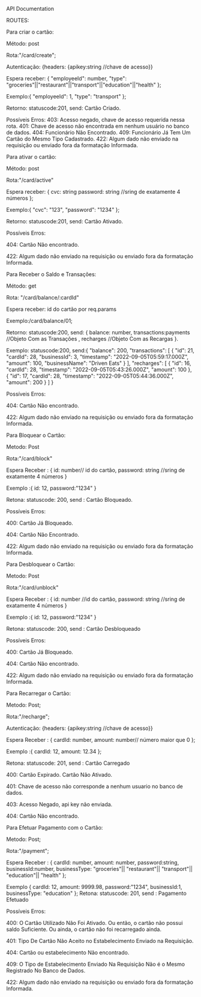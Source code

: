 API Documentation

ROUTES:

Para criar o cartão:

Método: post

Rota:"/card/create";

Autenticação: {headers: {apikey:string //chave de acesso}}

Espera receber: {
    "employeeId": number,
    "type": "groceries"||"restaurant"||"transport"||"education"||"health"
};

Exemplo:{
    "employeeId": 1,
    "type": "transport"
};

Retorno: statuscode:201, send: Cartão Criado.

Possíveis Erros:
403: Acesso negado, chave de acesso requerida nessa rota.
401: Chave de acesso não encontrada em nenhum usuário no banco de dados.
404: Funcionário Não Encontrado.
409: Funcionário Já Tem Um Cartão do Mesmo Tipo Cadastrado. 
422: Algum dado não enviado na requisição ou enviado fora da formatação Informada.


Para ativar o cartão:

Método: post

Rota:"/card/active"

Espera receber: {
    cvc: string
    password: string //sring de exatamente 4 números
};

Exemplo:{
    "cvc": "123",
    "password": "1234"
};

Retorno: statuscode:201, send: Cartão Ativado.

Possíveis Erros:

404: Cartão Não encontrado.

422: Algum dado não enviado na requisição ou enviado fora da formatação Informada.




Para Receber o Saldo e Transações:

Método: get

Rota: "/card/balance/:cardId"

Espera receber: id do cartão por req.params

Exemplo:/card/balance/01;

Retorno: statuscode:200, send: {
    balance: number,
    transactions:payments //Objeto Com as Transações ,
    recharges //Objeto Com as Recargas
  }.
  
Exemplo: statuscode:200, send:{
  "balance": 200,
  "transactions": [
    {
      "id": 21,
      "cardId": 28,
      "businessId": 3,
      "timestamp": "2022-09-05T05:59:17.000Z",
      "amount": 100,
      "businessName": "Driven Eats"
    }
  ],
  "recharges": [
    {
      "id": 16,
      "cardId": 28,
      "timestamp": "2022-09-05T05:43:26.000Z",
      "amount": 100
    },
    {
      "id": 17,
      "cardId": 28,
      "timestamp": "2022-09-05T05:44:36.000Z",
      "amount": 200
    }
  ]
}

Possíveis Erros:

404: Cartão Não encontrado.

422: Algum dado não enviado na requisição ou enviado fora da formatação Informada.



Para Bloquear o Cartão: 

Metodo: Post

Rota:"/card/block"

Espera Receber : {
    id: number// id do cartão,
    password: string //sring de exatamente 4 números
}

Exemplo :{
    id: 12,
    password:"1234"
}

Retona: statuscode: 200, send : Cartão Bloqueado.

Possíveis Erros:

400: Cartão Já Bloqueado.

404: Cartão Não Encontrado.

422: Algum dado não enviado na requisição ou enviado fora da formatação Informada.



Para Desbloquear o Cartão: 

Metodo: Post

Rota:"/card/unblock"

Espera Receber : {
    id: number //id do cartão,
    password: string //sring de exatamente 4 números
}

Exemplo :{
    id: 12,
    password:"1234"
}

Retona: statuscode: 200, send : Cartão Desbloqueado

Possíveis Erros:

400: Cartão Já Bloqueado.

404: Cartão Não encontrado.

422: Algum dado não enviado na requisição ou enviado fora da formatação Informada.




Para Recarregar o Cartão:

Metodo: Post;

Rota:"/recharge";

Autenticação: {headers: {apikey:string //chave de acesso}}

Espera Receber : {
    cardId: number,
    amount: number// número maior que 0
};

Exemplo :{
    cardId: 12,
    amount: 12.34
};

Retona: statuscode: 201, send : Cartão Carregado

400: Cartão Expirado. Cartão Não Ativado.

401: Chave de acesso não corresponde a nenhum usuario no banco de dados.

403: Acesso Negado, api key não enviada. 

404: Cartão Não encontrado.



Para Efetuar Pagamento com o Cartão:

Metodo: Post;

Rota:"/payment";

Espera Receber : {
    cardId: number,
    amount: number,
    password:string,
    businessId:number,
    businessType: "groceries"|| "restaurant"|| "transport"|| "education"|| "health"
};

Exemplo {
    cardId: 12,
    amount: 9999.98,
    password:"1234",
    businessId:1,
    businessType: "education"
};
Retona: statuscode: 201, send : Pagamento Efetuado

Possíveis Erros:

400: O Cartão Utilizado Não Foi Ativado. Ou então, o cartão não possui saldo Suficiente. Ou ainda, o cartão não foi recarregado ainda.

401: Tipo De Cartão Não Aceito no Estabelecimento Enviado na Requisição.

404: Cartão ou estabelecimento Não encontrado.

409: O Tipo de Estabelecimento Enviado Na Requisição Não é o Mesmo Registrado No Banco de Dados.

422: Algum dado não enviado na requisição ou enviado fora da formatação Informada.
